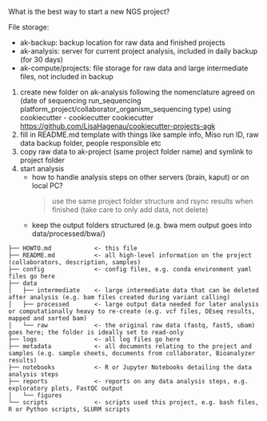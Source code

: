 What is the best way to start a new NGS project?

File storage:
* ak-backup: backup location for raw data and finished projects
* ak-analysis: server for current project analysis, included in daily backup (for 30 days)
* ak-compute/projects: file storage for raw data and large intermediate files, not included in backup


1. create new folder on ak-analysis following the nomenclature agreed on (date of sequencing run_sequencing platform_project/collaborator_organism_sequencing type) using cookiecutter
        - cookiecutter cookiecutter https://github.com/LisaHagenau/cookiecutter-projects-agk
2. fill in README.md template with things like sample info, Miso run ID, raw data backup folder, people responsible etc
3. copy raw data to ak-project (same project folder name) and symlink to project folder 
4. start analysis
    - how to handle analysis steps on other servers (brain, kaput) or on local PC?
        > use the same project folder structure and rsync results when finished (take care to only add data, not delete)
    - keep the output folders structured (e.g. bwa mem output goes into data/processed/bwa/)


```
├── HOWTO.md            <- this file
├── README.md           <- all high-level information on the project (collaborators, description, samples)
├── config              <- config files, e.g. conda environment yaml files go here
├── data
│   ├── intermediate    <- large intermediate data that can be deleted after analysis (e.g. bam files created during variant calling)
│   ├── processed       <- large output data needed for later analysis or computationally heavy to re-create (e.g. vcf files, DEseq results, mapped and sorted bam)
│   └── raw             <- the original raw data (fastq, fast5, ubam) goes here; the folder is ideally set to read-only
├── logs                <- all log files go here
├── metadata            <- all documents relating to the project and samples (e.g. sample sheets, documents from collaborator, Bioanalyzer results)
├── notebooks           <- R or Jupyter Notebooks detailing the data analysis steps
├── reports             <- reports on any data analysis steps, e.g. exploratory plots, FastQC output
│   └── figures
└── scripts             <- scripts used this project, e.g. bash files, R or Python scripts, SLURM scripts
